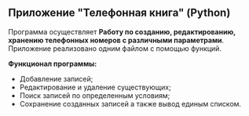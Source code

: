 ## Приложение "Телефонная книга" (Python)

Программа осуществляет **Работу по созданию, редактированию, хранению телефонных номеров с различными параметрами**.
Приложение реализовано одним файлом с помощью функций.

**Функционал программы:**
* Добавление записей;
* Редактирование и удаление существующих;
* Поиск записей по определенным условиям;
* Сохранение созданных записей а также вывод единым списком. 